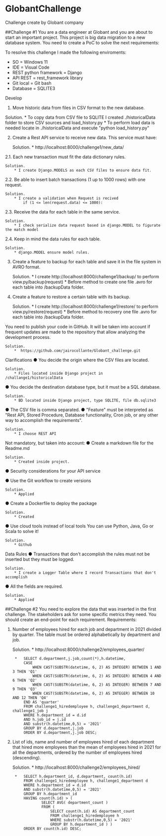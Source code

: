 # GlobantChallenge
Challenge create by Globant company

##Challenge #1
You are a data engineer at Globant and you are about to start an important project. This project
is big data migration to a new database system. You need to create a PoC to solve the next
requirements:

To resolve this challenge I made the following enviroments:
 * SO = Windows 11
 * IDE = Visual Code
 * REST python framework = Django
 * API REST = rest_framework library
 * Git local = Git bash
 * Database = SQLITE3

Develop

1. Move historic data from files in CSV format to the new database.

  Solution.
     * To copy data from CSV file to SQLITE I created ./historicalData folder to store CSV sources and load_history.py
     * To perform load data is needed locate in ./historicalData and execute "python load_history.py"

2. Create a Rest API service to receive new data. This service must have:

    Solution.
        * http://localhost:8000/challenge1/new_data/

2.1. Each new transaction must fit the data dictionary rules.

    Solution.
        * I create Django.MODELS as each CSV files to ensure data fit. 

2.2. Be able to insert batch transactions (1 up to 1000 rows) with one request.

    Solution.
        * I create a validation when Request is recived 
            if (1 <= len(request.data) <= 1000):

2.3. Receive the data for each table in the same service.

    Solution.
        * I check serialize data request based in django.MODEL to figurate the match model

2.4. Keep in mind the data rules for each table.

    Solution.
        * django.MODEL ensure model rules.

3. Create a feature to backup for each table and save it in the file system in AVRO format.

    Solution.
        * I create http://localhost:8000/challenge1/backup/ to perform view.py/backup(request)
        * Before method to create one file .avro for each table into /backupData folder. 


4. Create a feature to restore a certain table with its backup.

    Solution.
        * I create http://localhost:8000/challenge1/restore/ to perform view.py/restore(request)
        * Before method to recovery one file .avro for each table into /backupData folder.

You need to publish your code in GitHub. It will be taken into account if frequent updates are made to the repository that allow analyzing the development process.

    Solution.
        *  https://github.com/jairocollante/Globant_challenge.git


Clarifications
● You decide the origin where the CSV files are located.

    Solution.
        * Files located inside Django project in /challange1/historicalData

● You decide the destination database type, but it must be a SQL database.

    Solution.
        * BD located inside Django project, type SQLITE, file db.sqlite3

● The CSV file is comma separated.
● "Feature" must be interpreted as "Rest API, Stored Procedure, Database functionality,
Cron job, or any other way to accomplish the requirements".

    Solution.
        * I choose REST API

Not mandatory, but taken into account:
● Create a markdown file for the Readme.md

    Solution.
        * Created inside project.

● Security considerations for your API service

● Use the Git workflow to create versions

    Solution.
        * Applied

● Create a Dockerfile to deploy the package

    Solution.
        * Created

● Use cloud tools instead of local tools You can use Python, Java, Go or Scala to solve it!

    Solution.
        * Github

Data Rules
● Transactions that don't accomplish the rules must not be inserted but they must be logged.

    Solution.
        * I create a Logger Table where I record Transactions that don't accomplish

● All the fields are required.

    Solution.
        * Applied 


##Challenge #2
You need to explore the data that was inserted in the first challenge. The stakeholders ask for some specific metrics they need. You should create an end-point for each requirement.
Requirements:

1. Number of employees hired for each job and department in 2021 divided by quarter. The table must be ordered alphabetically by department and job.
    
    Solution.
        * http://localhost:8000/challenge2/employees_quarter/

        *   SELECT d.department,j.job,count(*),h.datetime,  
            CASE    
                WHEN CAST(SUBSTR(datetime, 6, 2) AS INTEGER) BETWEEN 1 AND 3 THEN 'Q1'  
                WHEN CAST(SUBSTR(datetime, 6, 2) AS INTEGER) BETWEEN 4 AND 6 THEN 'Q2'  
                WHEN CAST(SUBSTR(datetime, 6, 2) AS INTEGER) BETWEEN 7 AND 9 THEN 'Q3'   
                WHEN CAST(SUBSTR(datetime, 6, 2) AS INTEGER) BETWEEN 10 AND 12 THEN 'Q4'   
            END AS 'quarter'   
            FROM challenge1_hiredemployee h, challenge1_department d, challenge1_job j   
            WHERE h.department_id = d.id   
            AND h.job_id = j.id   
            AND substr(h.datetime,0,5) = '2021'   
            GROUP BY d.department,j.job   
            ORDER BY d.department,j.job DESC;  


2. List of ids, name and number of employees hired of each department that hired more
employees than the mean of employees hired in 2021 for all the departments, ordered
by the number of employees hired (descending).

    Solution.
        *   http://localhost:8000/challenge2/employees_hired/
        
        *   SELECT h.department_id, d.department, count(h.id)   
            FROM challenge1_hiredemployee h, challenge1_department d  
            WHERE h.department_id = d.id        
            AND substr(h.datetime,0,5) = '2021'   
            GROUP BY h.department_id    
            HAVING count(h.id) > (    
                    SELECT AVG( department_count )    
                    FROM (   
                        SELECT count(h.id) AS department_count     
                        FROM challenge1_hiredemployee h     
                        WHERE substr(h.datetime,0,5) = '2021'    
                        GROUP BY h.department_id ) )    
            ORDER BY count(h.id) DESC;    




